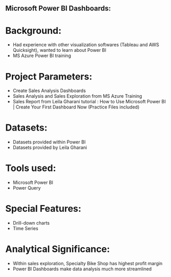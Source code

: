 ## Microsoft Power BI Dashboards:

# Background:
- Had experience with other visualization softwares (Tableau and AWS Quicksight), wanted to learn about Power BI
- MS Azure Power BI training

# Project Parameters:
- Create Sales Analysis Dashboards
- Sales Analysis and Sales Exploration from MS Azure Training
- Sales Report from Leila Gharani tutorial : How to Use Microsoft Power BI | Create Your First Dashboard Now (Practice Files included)

# Datasets:
- Datasets provided within Power BI
- Datasets provided by Leila Gharani 

# Tools used:
- Microsoft Power BI
- Power Query

# Special Features:
- Drill-down charts
- Time Series

# Analytical Significance:
- Within sales exploration, Specialty Bike Shop has highest profit margin
- Power BI Dashboards make data analysis much more streamlined
